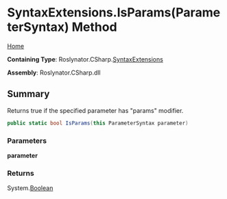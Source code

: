 <a name="_top"></a>

# SyntaxExtensions\.IsParams\(ParameterSyntax\) Method

[Home](../../../../README.md#_top)

**Containing Type**: Roslynator\.CSharp\.[SyntaxExtensions](../README.md#_top)

**Assembly**: Roslynator\.CSharp\.dll

## Summary

Returns true if the specified parameter has "params" modifier\.

```csharp
public static bool IsParams(this ParameterSyntax parameter)
```

### Parameters

**parameter**

### Returns

System\.[Boolean](https://docs.microsoft.com/en-us/dotnet/api/system.boolean)

